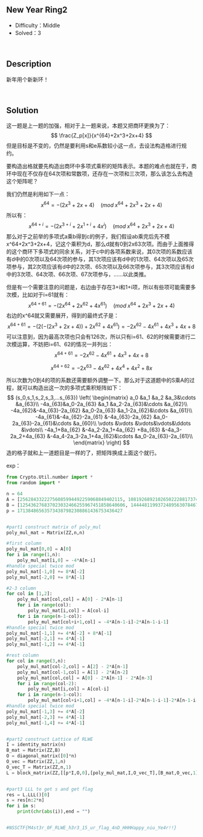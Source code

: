 ## New Year Ring2

+ Difficulty：Middle
+ Solved：3

<br/>

## Description

新年用个新新环！

<br/>

## Solution

这一题是上一题的加强，相对于上一题来说，本题又把商环更换为了：
$$
\frac{Z_p[x]}{x^{64}+2x^3+2x+4}
$$
但是目标是不变的，仍然是要利用s和e系数较小这一点，去设法构造格进行规约。

要构造出格就要先构造出商环中多项式乘积的矩阵表示。本题的难点也就在于，商环中现在不仅存在64次项和常数项，还存在一次项和三次项，那么该怎么去构造这个矩阵呢？

我们仍然是利用如下一点：
$$
x^{64} = -(2x^3+2x+4) \quad(mod\;x^{64}+2x^3+2x+4)
$$
所以有：
$$
x^{64+i} = -(2x^{3+i}+2x^{1+i}+4x^{i}) \quad(mod\;x^{64}+2x^3+2x+4)
$$
那么对于之前举的多项式a乘b得到c的例子，我们假设ab乘完后先不模x^64+2x^3+2x+4，记这个乘积为d，那么d就有0到2x63次项。而由于上面推得的这个商环下多项式的同余关系，对于c中的各项系数来说，其0次项的系数应该有d中的0次项以及64次项的参与，其1次项应该有d中的1次项、64次项以及65次项参与，其2次项应该有d中的2次项、65次项以及66次项参与，其3次项应该有d中的3次项、64次项、66次项、67次项参与，......以此类推。

但是有一个需要注意的问题是，右边由于存在3+i和1+i项，所以有些项可能需要多次模，比如对于i=61就有：
$$
x^{64+61} = -(2x^{64}+2x^{62}+4x^{61}) \quad(mod\;x^{64}+2x^3+2x+4)
$$
右边的x^64就又需要展开，得到的最终式子是：
$$
x^{64+61} = -(2(-(2x^3+2x+4))+2x^{62}+4x^{61}) = -2x^{62}-4x^{61}+4x^3+4x+8
$$
可以注意到，因为最高次项也只会有126次，所以只有i=61、62的时候需要进行二次模运算，不妨把i=61、62的情况一并列出：
$$
x^{64+61} = -2x^{62}-4x^{61}+4x^3+4x+8
$$

$$
x^{64+62} = -2x^{63}-4x^{62}+4x^4+4x^2+8x
$$

所以次数为0到4的项的系数还需要额外调整一下。那么对于这道题中的S乘A的过程，就可以构造出这一次的多项式乘积矩阵如下：
$$
(s_0,s_1,s_2,s_3,...s_{63})
\left(
 \begin{matrix}
   a_0     &a_1              &a_2                &a_3&\cdots &a_{63}\\
   -4a_{63}&a_0-2a_{63}      &a_1                &a_2-2a_{63}&\cdots &a_{62}\\
   -4a_{62}&-4a_{63}-2a_{62} &a_0-2a_{63}        &a_1-2a_{62}&\cdots &a_{61}\\
   -4a_{61}&-4a_{62}-2a_{61} &-4a_{63}-2a_{62}   &a_0-2a_{63}-2a_{61}&\cdots &a_{60}\\
   \vdots &\vdots &\vdots&\vdots&\ddots &\vdots\\
   -4a_1+8a_{62}    &-4a_2-2a_1+4a_{62} +8a_{63}      &-4a_3-2a_2+4a_{63}          &-4a_4-2a_3-2a_1+4a_{62}&\cdots &a_0-2a_{63}-2a_{61}\\
  \end{matrix}
  \right)
$$
造的格子就和上一道题目是一样的了，把矩阵换成上面这个就行。

exp：

```python
from Crypto.Util.number import *
from random import *

n = 64
A = [25628433222756085994492259068849402115, 108192689210265022288173745176216677895, 85974352459523213168503152436203993854, 41828313114844948099739205193013146660, 15961445864161535368425735570577871568, 59860624089211511801244965491114405123, 72238114736535717286419734164194491146, 1731419769773538054984020741260144321, 110926179088722293171658261432626666958, 4729059639835826882559436203284470206, 168495809056757598731123948067040373565, 3338360642630078653320363127167526308, 19389936220034072874232261675901806153, 10438117635879553768611012406691341169, 153667038046207304584441437937384897775, 72166665774655568880543097047667804863, 95319528381704092095798376951073542165, 62898039808274250589921375492358418705, 38256076367009076141369526506747299307, 116682168147974451260364221046574659055, 26917522774848180141649752130328445540, 155767907175579627310170473659502971153, 77475859845928815191730640478115081925, 70014064310214050035280946814599808820, 85993451838284022745989979544017241858, 1559588202521630621698182776746048258, 52424771201426327411234245307354332594, 92380990205273211168316314938871853614, 55868954214861940284812204603983552046, 86766496415006406161245997036503548760, 65631024912623216715877274133399692328, 165552413066518454864366169079315182837, 27090806019996818214310558040178209015, 24884235560487406082425405304334927881, 167131388381252997695719535111304864318, 84309157064049564271714180786273613498, 53226032826639984552629376026393806036, 10043888404273006035387494091731007691, 12579929759225042382751229048796566699, 166363316914893642035801926729741157934, 37839073681950914796852925854557791313, 59823734019834883911363191453005985507, 72713054697995652053446065501322532087, 7355549923971285393506940087861413681, 21734747677920938504945342916533076569, 93933129166049277428941778125233010374, 58955842096425290408052247755008181893, 35959399375270454336325579486716264076, 134512300913738209016228764504703580317, 156877088942396466398635185398252103142, 104513294126348280186621088034948750337, 58139022317938952038809444482141783106, 98565612260156356115401166878515345986, 114416081175175578305854221578018095237, 22901750234260702478992290068664968479, 156611313609023033314989985233189973832, 125083132555321363078288077242345281728, 41404163164349704408020008746598776378, 148785934103979787297708145558354509586, 60576000474984112015781658795707443603, 157378782433123699827402744836263199181, 115808625117495689666174307128964343007, 55532885470248050887252206269085843644, 167226824329071601899518640284153209079]
B = [125436276837023032466255967451858640606, 144448119937248956307846718982491347769, 162306129951573761575068204811168998078, 83181011846487027653033036479190112408, 40957533970438134530667298492545012058, 39781894692503876914564462045404705807, 164051006333092368306831348749408921012, 111012742481005666423330275146981180733, 7715720858029882578293974044643808669, 157677217515339873901600902409190036650, 47743593975916243882559558507891093023, 157986164305142738632123943371346719550, 127635891927296917312348404019956617317, 29559276398124624593609203169860820474, 65960871111768788316941346555260753893, 168042316135611110131429808009369471733, 1212659292467585393525194729053590464, 131142075720852427381782478157244639696, 102842995705164719704337121568124710266, 34358829636338044181518280022135929086, 46061675284276849395800943167734760351, 135977825342856793359560567810384022667, 79194609568617048147045548433187673199, 3676419995870098657902754244090307337, 129102404404523795672123957629514020212, 132931883751740337774987369503377603250, 157631873978881249131112881234813720862, 25064634967243118171242164160769943822, 90201135758213533081777343764941590513, 28708219563163506588485189820706388938, 56568253458138625936076514562071708932, 6347413009696777418004642228340087455, 142708918733729617152197380466325161544, 90675635242552386205397936839615479057, 92501808867676816791538575898905495372, 119574898086174634261072854178847743198, 109965735435324316785759245560872940757, 88027969746581556885954470651939385855, 134321591115155640446804238393795645472, 138737181251155600814378949277591209336, 99644145229459444132485749993357552167, 72102411291892187794699247448258325603, 83762370748394317206974170435605895442, 50088402451174667055894866569295371337, 151985189458457003469569692195947019009, 94074842589490698882361618773816024181, 73064286019059695311967281427732071049, 15926695040044471692620032927734856548, 92040182094543438421700664648795356800, 72067816134410856572981520568082148623, 51543145349488111975169803932104264498, 133476358234399233123899184886685568681, 138871089323661273034769987507240180967, 135182088478518211398715618356312799892, 142132493504501637417871042380487888261, 152821195684002682180600788766787854997, 108605984719600234041614912160255546443, 107009285527858918462712915168386920973, 142315287684855833566016316758770217595, 120564701831156855156008640956601967150, 76342952544707200039421682949094541165, 1616883292120605398623492917180224681, 114803483209077151333130433872010751344, 59602734024539592667147877839382863851]
p = 171384865635734387982308861436753436427


#part1 construct matrix of poly_mul
poly_mul_mat = Matrix(ZZ,n,n)

#first column
poly_mul_mat[0,0] = A[0]
for i in range(1,n):
    poly_mul_mat[i,0] = -4*A[n-i]
#handle special twice mod 
poly_mul_mat[-1,0] += 8*A[-2]
poly_mul_mat[-2,0] += 8*A[-1]

#2-3 column
for col in [1,2]:
    poly_mul_mat[col,col] = A[0] - 2*A[n-1]
    for i in range(col):
        poly_mul_mat[i,col] = A[col-i]
    for i in range(n-1-col):
        poly_mul_mat[col+i+1,col] = -4*A[n-1-i]-2*A[n-1-i-1]
#handle special twice mod 
poly_mul_mat[-1,1] += 4*A[-2] + 8*A[-1]
poly_mul_mat[-2,1] += 4*A[-1]
poly_mul_mat[-1,2] += 4*A[-1]

#rest column
for col in range(3,n):
    poly_mul_mat[col-2,col] = A[2] - 2*A[n-1]
    poly_mul_mat[col-1,col] = A[1] - 2*A[n-2]
    poly_mul_mat[col,col] = A[0] - 2*A[n-1] - 2*A[n-3]
    for i in range(col-2):
        poly_mul_mat[i,col] = A[col-i]
    for i in range(n-1-col):
        poly_mul_mat[col+i+1,col] = -4*A[n-1-i]-2*A[n-1-i-1]-2*A[n-1-i-3]
#handle special twice mod 
poly_mul_mat[-1,3] += 4*A[-2]
poly_mul_mat[-2,3] += 4*A[-1]
poly_mul_mat[-1,4] += 4*A[-1]


#part2 construct Lattice of RLWE
I = identity_matrix(n)
B_mat = Matrix(ZZ,B)
O = diagonal_matrix([0]*n)
O_vec = Matrix(ZZ,1,n)
O_vec_T = Matrix(ZZ,n,1)
L = block_matrix(ZZ,[[p*I,O,0],[poly_mul_mat,I,O_vec_T],[B_mat,O_vec,1]])


#part3 LLL to get s and get flag
res = L.LLL()[0]
s = res[n:2*n]
for i in s:
    print(chr(abs(i)),end = "")


#NSSCTF{M4st3r_0F_RLWE_h3r3_15_ur_flag_4nD_HHHHappy_niu_Ye4r!!}
```

